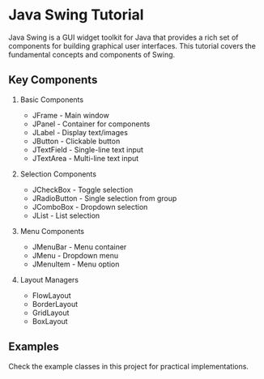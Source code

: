 # Java Swing Tutorial

Java Swing is a GUI widget toolkit for Java that provides a rich set of components for building graphical user interfaces. This tutorial covers the fundamental concepts and components of Swing.

## Key Components

1. Basic Components
   - JFrame - Main window
   - JPanel - Container for components
   - JLabel - Display text/images
   - JButton - Clickable button
   - JTextField - Single-line text input
   - JTextArea - Multi-line text input

2. Selection Components
   - JCheckBox - Toggle selection
   - JRadioButton - Single selection from group
   - JComboBox - Dropdown selection
   - JList - List selection

3. Menu Components
   - JMenuBar - Menu container
   - JMenu - Dropdown menu
   - JMenuItem - Menu option

4. Layout Managers
   - FlowLayout
   - BorderLayout
   - GridLayout
   - BoxLayout

## Examples
Check the example classes in this project for practical implementations.